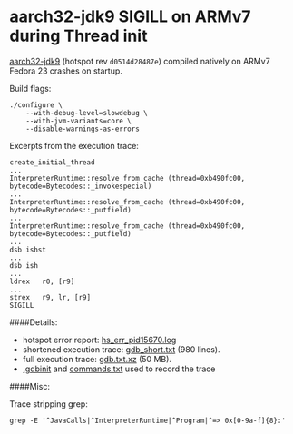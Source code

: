 aarch32-jdk9 SIGILL on ARMv7 during Thread init
===============================================

[aarch32-jdk9](http://hg.openjdk.java.net/aarch32-port/jdk9/) (hotspot rev `d0514d28487e`) compiled natively on ARMv7 Fedora 23 crashes on startup.

Build flags:

    ./configure \
        --with-debug-level=slowdebug \
        --with-jvm-variants=core \
        --disable-warnings-as-errors 

Excerpts from the execution trace:

    create_initial_thread
    ...
    InterpreterRuntime::resolve_from_cache (thread=0xb490fc00, bytecode=Bytecodes::_invokespecial)
    ...
    InterpreterRuntime::resolve_from_cache (thread=0xb490fc00, bytecode=Bytecodes::_putfield)
    ...
    InterpreterRuntime::resolve_from_cache (thread=0xb490fc00, bytecode=Bytecodes::_putfield)
    ...
    dsb ishst
    ...
    dsb ish
    ...
    ldrex   r0, [r9]
    ...
    strex   r9, lr, [r9]
    SIGILL

####Details:

 - hotspot error report: [hs_err_pid15670.log](https://github.com/akashche/aarch32-thread-init-sigill/blob/master/hs_err_pid15670.log)
 - shortened execution trace: [gdb_short.txt](https://github.com/akashche/aarch32-thread-init-sigill/blob/master/gdb_short.txt) (980 lines).
 - full execution trace: [gdb.txt.xz](https://github.com/akashche/aarch32-thread-init-sigill/blob/master/gdb.txt.xz) (50 MB).
 - [.gdbinit](https://github.com/akashche/aarch32-thread-init-sigill/blob/master/.gdbinit) and [commands.txt](https://github.com/akashche/aarch32-thread-init-sigill/blob/master/commands.txt) used to record the trace

####Misc:

Trace stripping grep:

    grep -E '^JavaCalls|^InterpreterRuntime|^Program|^=> 0x[0-9a-f]{8}:'

